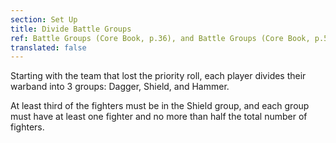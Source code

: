 ```yaml
---
section: Set Up
title: Divide Battle Groups
ref: Battle Groups (Core Book, p.36), and Battle Groups (Core Book, p.53)
translated: false
---
```


Starting with the team that lost the priority roll, each player divides their warband into 3 groups: Dagger, Shield, and Hammer.

At least third of the fighters must be in the Shield group, and each group must have at least one fighter and no more than half the total number of fighters.
